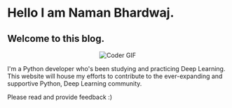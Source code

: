 # Hello I am Naman Bhardwaj.
## Welcome to this blog. 

<p align="center">
  <img src="https://media.giphy.com/media/888R35MJTmDxQfRzfS/giphy.gif" alt="Coder GIF">
</p>


I'm a Python developer who's been studying and practicing Deep Learning. This website will house my efforts to contribute to the ever-expanding and supportive Python, Deep Learning community.

<!-- ![Image](https://giant.gfycat.com/DelayedDapperArabianhorse.mp4) -->


Please read and provide feedback :)

